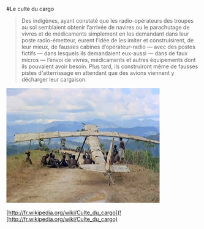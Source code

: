 #Le culte du cargo

> Des indigènes, ayant constaté que les radio-opérateurs des troupes au sol semblaient obtenir l’arrivée de navires ou le parachutage de vivres et de médicaments simplement en les demandant dans leur poste radio-émetteur, eurent l’idée de les imiter et construisirent, de leur mieux, de fausses cabines d’opérateur-radio — avec des postes fictifs — dans lesquels ils demandaient eux-aussi — dans de faux micros — l’envoi de vivres, médicaments et autres équipements dont ils pouvaient avoir besoin. Plus tard, ils construiront même de fausses pistes d'atterrissage en attendant que des avions viennent y décharger leur cargaison.

![cargo cult plane](images/Cargo-Cult.jpg)

[http://fr.wikipedia.org/wiki/Culte_du_cargo](![http://fr.wikipedia.org/wiki/Culte_du_cargo)
